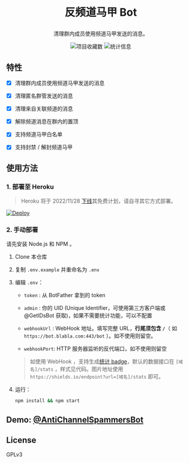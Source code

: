 # <b><p align="center">反频道马甲 Bot</p></b>

<p align="center">清理群内成员使用频道马甲发送的消息。</p>

<div align="center">
 <img src="https://img.shields.io/github/stars/AnotiaWang/AntiChannelSpammersBot?color=%2326A5E4&logo=GitHub" alt="项目收藏数">
<img src="https://shields.io/endpoint?url=https://acs.bot.ataw.top/stats" alt="统计信息">
</div>

## 特性

- [x] 清理群内成员使用频道马甲发送的消息

- [x] 清理匿名群管发送的消息

- [x] 清理来自关联频道的消息

- [x] 解除频道消息在群内的置顶

- [x] 支持频道马甲白名单

- [x] 支持封禁 / 解封频道马甲

## 使用方法

### 1. 部署至 Heroku

> Heroku 将于 2022/11/28 [下线](https://blog.heroku.com/next-chapter)其免费计划，请自寻其它方式部署。

[![Deploy](https://www.herokucdn.com/deploy/button.svg)](https://heroku.com/deploy?template=https://github.com/AnotiaWang/AntiChannelSpammersBot)

### 2. 手动部署

请先安装 Node.js 和 NPM 。

1. Clone 本仓库

2. 复制 `.env.example` 并重命名为 `.env`

3. 编辑 `.env`：

    - `token` : 从 BotFather 拿到的 token

    - `admin` : 你的 UID (Unique Identifier，可使用第三方客户端或 @GetIDsBot 获取)，如果不需要统计功能，可以不配置

    - `webhookUrl` : WebHook 地址。填写完整 URL，**行尾须包含 `/`**（ 如 `https://bot.blabla.com:443/bot` ）。如不使用则留空。

    - `webhookPort`: HTTP 服务器监听的反代端口，如不使用则留空

   > 如使用 WebHook ，支持生成[统计 badge](https://shields.io)，默认的数据接口在 `[域名]/stats` ，样式见代码。图片地址使用 `https://shields.io/endpoint?url=[域名]/stats` 即可。

4. 运行：

   ```bash
   npm install && npm start
   ```

## Demo: [@AntiChannelSpammersBot](https://t.me/AntiChannelSpammersBot)

## License

GPLv3

